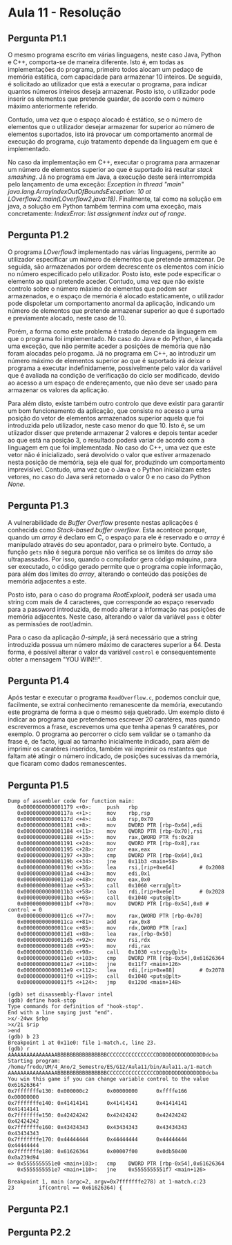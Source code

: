 # Aula 11 - Resolução

## Pergunta P1.1

O mesmo programa escrito em várias linguagens, neste caso Java, Python e C++, comporta-se de maneira diferente. Isto é, em todas as implementações do programa, primeiro todos alocam um pedaço de memória estática, com capacidade para armazenar 10 inteiros. De seguida, é solicitado ao utilizador que está a executar o programa, para indicar quantos números inteiros deseja armazenar. Posto isto, o utilizador pode inserir os elementos que pretende guardar, de acordo com o número máximo anteriormente referido.

Contudo, uma vez que o espaço alocado é estático, se o número de elementos que o utilizador desejar armazenar for superior ao número de elementos suportados, isto irá provocar um comportamento anormal de execução do programa, cujo tratamento depende da linguagem em que é implementado.

No caso da implementação em C++, executar o programa para armazenar um número de elementos superior ao que é suportado irá resultar *stack smashing*. Já no programa em Java, a execução deste será interrompida pelo lançamento de uma exceção: *Exception in thread "main" java.lang.ArrayIndexOutOfBoundsException: 10 at LOverflow2.main(LOverflow2.java:18)*. Finalmente, tal como na solução em java, a solução em Python também termina com uma exceção, mais concretamente: *IndexError: list assignment index out of range*.

 
## Pergunta P1.2

O programa *LOverflow3* implementado nas várias linguagens, permite ao utilizador especificar um número de elementos que pretende armazenar. De seguida, são armazenados por ordem decrescente os elementos com início no número especificado pelo utilizador. Posto isto, este pode especificar o elemento ao qual pretende aceder. Contudo, uma vez que não existe controlo sobre o número máximo de elementos que podem ser armazenados, e o espaço de memória é alocado estaticamente, o utilizador pode dispoletar um comportamento anormal da aplicação, indicando um número de elementos que pretende armazenar superior ao que é suportado e previamente alocado, neste caso de 10.

Porém, a forma como este problema é tratado depende da linguagem em que o programa foi implementado. No caso do Java e do Python, é lançada uma exceção, que não permite aceder a posições de memória que não foram alocadas pelo progama. Já no programa em C++, ao introduzir um número máximo de elementos superior ao que é suportado irá deixar o programa a executar indefinidamente, possivelmente pelo valor da variável que é avaliada na condição de verificação do ciclo ser modificado, devido ao acesso a um espaço de endereçamento, que não deve ser usado para armazenar os valores da aplicação.

Para além disto, existe também outro controlo que deve existir para garantir um bom funcionamento da aplicação, que consiste no acesso a uma posição do vetor de elementos armazenados superior aquela que foi introduzida pelo utilizador, neste caso menor do que 10. Isto é, se um utiizador disser que pretende armazenar 2 valores e depois tentar aceder ao que está na posição 3, o resultado poderá variar de acordo com a linguagem em que foi implementada. No caso do C++, uma vez que este vetor não é inicializado, será devolvido o valor que estiver armazenado nesta posição de memória, seja ele qual for, produzindo um comportamento imprevisível. Contudo, uma vez que o Java e o Python inicializam estes vetores, no caso do Java será retornado o valor 0 e no caso do Python *None*.

## Pergunta P1.3

A vulnerabilidade de *Buffer Overflow* presente nestas aplicações é conhecida como *Stack-based buffer overflow*. Esta acontece porque, quando um *array* é declaro em C, o espaço para ele é reservado e o *array* é manipulado através do seu apontador, para o primeiro byte. Contudo, a função `gets` não é segura porque não verifica se os limites do *array* são ultrapassados. Por isso, quando o compilador gera código máquina, para ser executado, o código gerado permite que o programa copie informação, para além dos limites do *array*, alterando o conteúdo das posições de memória adjacentes a este.

Posto isto, para o caso do programa *RootExplooit*, poderá ser usada uma string com mais de 4 caracteres, que corresponde ao espaço reservado para a password introduzida, de modo alterar a informação nas posições de memória adjacentes. Neste caso, alterando o valor da variável `pass` e obter as permissões de root/admin.

Para o caso da aplicação *0-simple*, já será necessário que a string introduzida possua um número máximo de caracteres superior a 64. Desta forma, é possível alterar o valor da variável `control` e consequentemente obter a mensagem "YOU WIN!!!".

## Pergunta P1.4

Após testar e executar o programa `ReadOverflow.c`, podemos concluir que, facilmente, se extrai conhecimento remanescente da memória, executando este programa de forma a que o mesmo seja quebrado. Um exemplo disto é indicar ao programa que pretendemos escrever 20 caratéres, mas quando escrevermos a frase, escrevemos uma que tenha apenas 9 caratéres, por exemplo. O programa ao percorrer o ciclo sem validar se o tamanho da frase é, de facto, igual ao tamanho inicialmente indicado, para além de imprimir os caratéres inseridos, também vai imprimir os restantes que faltam até atingir o número indicado, de posições sucessivas da memória, que ficaram como dados remanescentes.

## Pergunta P1.5

```
Dump of assembler code for function main:
   0x0000000000001179 <+0>:     push   rbp
   0x000000000000117a <+1>:     mov    rbp,rsp
   0x000000000000117d <+4>:     sub    rsp,0x70
   0x0000000000001181 <+8>:     mov    DWORD PTR [rbp-0x64],edi
   0x0000000000001184 <+11>:    mov    QWORD PTR [rbp-0x70],rsi
   0x0000000000001188 <+15>:    mov    rax,QWORD PTR fs:0x28
   0x0000000000001191 <+24>:    mov    QWORD PTR [rbp-0x8],rax
   0x0000000000001195 <+28>:    xor    eax,eax
   0x0000000000001197 <+30>:    cmp    DWORD PTR [rbp-0x64],0x1
   0x000000000000119b <+34>:    jne    0x11b3 <main+58>
   0x000000000000119d <+36>:    lea    rsi,[rip+0xe64]        # 0x2008
   0x00000000000011a4 <+43>:    mov    edi,0x1
   0x00000000000011a9 <+48>:    mov    eax,0x0
   0x00000000000011ae <+53>:    call   0x1060 <errx@plt>
   0x00000000000011b3 <+58>:    lea    rdi,[rip+0xe6e]        # 0x2028
   0x00000000000011ba <+65>:    call   0x1040 <puts@plt>
   0x00000000000011bf <+70>:    mov    DWORD PTR [rbp-0x54],0x0 # control = 0
   0x00000000000011c6 <+77>:    mov    rax,QWORD PTR [rbp-0x70]
   0x00000000000011ca <+81>:    add    rax,0x8
   0x00000000000011ce <+85>:    mov    rdx,QWORD PTR [rax]
   0x00000000000011d1 <+88>:    lea    rax,[rbp-0x50]
   0x00000000000011d5 <+92>:    mov    rsi,rdx
   0x00000000000011d8 <+95>:    mov    rdi,rax
   0x00000000000011db <+98>:    call   0x1030 <strcpy@plt>
   0x00000000000011e0 <+103>:   cmp    DWORD PTR [rbp-0x54],0x61626364
   0x00000000000011e7 <+110>:   jne    0x11f7 <main+126>
   0x00000000000011e9 <+112>:   lea    rdi,[rip+0xe88]        # 0x2078
   0x00000000000011f0 <+119>:   call   0x1040 <puts@plt>
   0x00000000000011f5 <+124>:   jmp    0x120d <main+148>
```

```
(gdb) set disassembly-flavor intel
(gdb) define hook-stop
Type commands for definition of "hook-stop".
End with a line saying just "end".
>x/-24wx $rbp
>x/2i $rip
>end
(gdb) b 23
Breakpoint 1 at 0x11e0: file 1-match.c, line 23.
(gdb) r AAAAAAAAAAAAAAAABBBBBBBBBBBBBBBBCCCCCCCCCCCCCCCCDDDDDDDDDDDDDDDDdcba
Starting program: /home/frodo/UM/4_Ano/2_Semestre/ES/G12/Aula11/bin/Aula11.a/1-match AAAAAAAAAAAAAAAABBBBBBBBBBBBBBBBCCCCCCCCCCCCCCCCDDDDDDDDDDDDDDDDdcba
You win this game if you can change variable control to the value 0x61626364'
0x7fffffffe130: 0x000000c2      0x00000000      0xffffe166      0x00000000
0x7fffffffe140: 0x41414141      0x41414141      0x41414141      0x41414141
0x7fffffffe150: 0x42424242      0x42424242      0x42424242      0x42424242
0x7fffffffe160: 0x43434343      0x43434343      0x43434343      0x43434343
0x7fffffffe170: 0x44444444      0x44444444      0x44444444      0x44444444
0x7fffffffe180: 0x61626364      0x00007f00      0x0db50400      0x0a239d94
=> 0x5555555551e0 <main+103>:   cmp    DWORD PTR [rbp-0x54],0x61626364
   0x5555555551e7 <main+110>:   jne    0x5555555551f7 <main+126>

Breakpoint 1, main (argc=2, argv=0x7fffffffe278) at 1-match.c:23
23        if(control == 0x61626364) {
```

## Pergunta P2.1



## Pergunta P2.2

